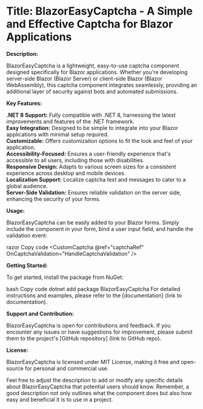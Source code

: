 # Title: BlazorEasyCaptcha - A Simple and Effective Captcha for Blazor Applications

**Description:**

BlazorEasyCaptcha is a lightweight, easy-to-use captcha component designed specifically for Blazor applications. Whether you're developing server-side Blazor (Blazor Server) or client-side Blazor (Blazor WebAssembly), this captcha component integrates seamlessly, providing an additional layer of security against bots and automated submissions.

**Key Features:**

**.NET 8 Support:** Fully compatible with .NET 8, harnessing the latest improvements and features of the .NET framework.<br/>
**Easy Integration:** Designed to be simple to integrate into your Blazor applications with minimal setup required.<br/>
**Customizable:** Offers customization options to fit the look and feel of your application.<br/>
**Accessibility-Focused:** Ensures a user-friendly experience that's accessible to all users, including those with disabilities.<br/>
**Responsive Design:** Adapts to various screen sizes for a consistent experience across desktop and mobile devices.<br/>
**Localization Support:** Localize captcha text and messages to cater to a global audience.<br/>
**Server-Side Validation:** Ensures reliable validation on the server side, enhancing the security of your forms.<br/>

**Usage:**

BlazorEasyCaptcha can be easily added to your Blazor forms. Simply include the component in your form, bind a user input field, and handle the validation event:

razor
Copy code
<CustomCaptcha @ref="captchaRef" OnCaptchaValidation="HandleCaptchaValidation" />

**Getting Started:**

To get started, install the package from NuGet:

bash
Copy code
dotnet add package BlazorEasyCaptcha
For detailed instructions and examples, please refer to the [documentation] (link to documentation).

**Support and Contribution:**

BlazorEasyCaptcha is open for contributions and feedback. If you encounter any issues or have suggestions for improvement, please submit them to the project's [GitHub repository] (link to GitHub repo).

**License:**

BlazorEasyCaptcha is licensed under MIT License, making it free and open-source for personal and commercial use.

Feel free to adjust the description to add or modify any specific details about BlazorEasyCaptcha that potential users should know. Remember, a good description not only outlines what the component does but also how easy and beneficial it is to use in a project.
